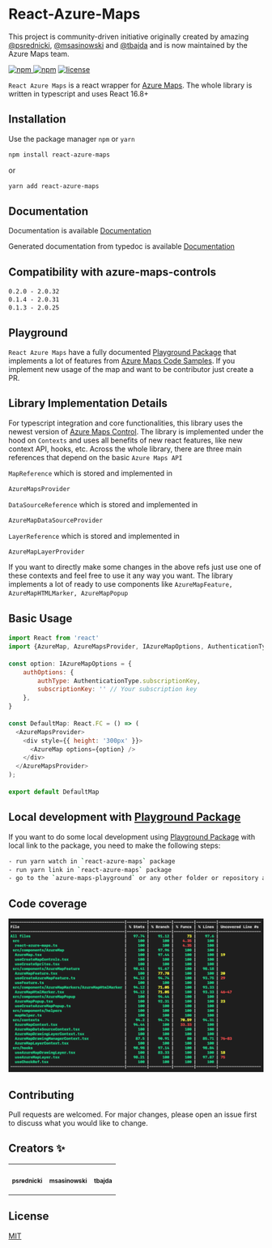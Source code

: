 # React-Azure-Maps

This project is community-driven initiative originally created by amazing [@psrednicki](https://github.com/psrednicki), [@msasinowski](https://github.com/msasinowski) and [@tbajda](https://github.com/tbajda) and is now maintained by the Azure Maps team.

[![npm](https://img.shields.io/npm/v/react-azure-maps.svg) ![npm](https://img.shields.io/npm/dm/react-azure-maps.svg)](https://www.npmjs.com/package/react-azure-maps) [![license](https://img.shields.io/npm/l/react-azure-maps.svg)](https://github.com/Azure/react-azure-maps/blob/master/LICENSE)

`React Azure Maps` is a react wrapper for [Azure Maps](https://azure.microsoft.com/pl-pl/services/azure-maps/). The whole library is written in typescript and uses React 16.8+

## Installation

Use the package manager `npm` or `yarn`

```bash
npm install react-azure-maps
```

or

```bash
yarn add react-azure-maps
```

## Documentation

Documentation is available [Documentation](https://react-azure-maps.now.sh)

Generated documentation from typedoc is available [Documentation](https://azure.github.io/react-azure-maps/)

## Compatibility with azure-maps-controls

```
0.2.0 - 2.0.32
0.1.4 - 2.0.31
0.1.3 - 2.0.25
```

## Playground

`React Azure Maps` have a fully documented [Playground Package](https://github.com/Azure/react-azure-maps-playground) that implements a lot of features from [Azure Maps Code Samples](https://azuremapscodesamples.azurewebsites.net/). If you implement new usage of the map and want to be contributor just create a PR.

## Library Implementation Details

For typescript integration and core functionalities, this library uses the newest version of [Azure Maps Control](https://www.npmjs.com/package/azure-maps-control).
The library is implemented under the hood on `Contexts` and uses all benefits of new react features, like new context API, hooks, etc. Across the whole library, there are three main references that depend on the basic `Azure Maps API`

`MapReference` which is stored and implemented in

```javascript
AzureMapsProvider
```

`DataSourceReference` which is stored and implemented in

```javascript
AzureMapDataSourceProvider
```

`LayerReference` which is stored and implemented in

```javascript
AzureMapLayerProvider
```

If you want to directly make some changes in the above refs just use one of these contexts and feel free to use it any way you want.
The library implements a lot of ready to use components like `AzureMapFeature, AzureMapHTMLMarker, AzureMapPopup`

## Basic Usage

```javascript
import React from 'react'
import {AzureMap, AzureMapsProvider, IAzureMapOptions, AuthenticationType} from 'react-azure-maps'

const option: IAzureMapOptions = {
    authOptions: {
        authType: AuthenticationType.subscriptionKey,
        subscriptionKey: '' // Your subscription key
    },
}

const DefaultMap: React.FC = () => (
  <AzureMapsProvider>
    <div style={{ height: '300px' }}>
      <AzureMap options={option} />
    </div>
  </AzureMapsProvider>
);

export default DefaultMap
```

## Local development with [Playground Package](https://github.com/Azure/react-azure-maps-playground)

If you want to do some local development using [Playground Package](https://github.com/Azure/react-azure-maps-playground) with local link to the package, you need to make the following steps:

```bash
- run yarn watch in `react-azure-maps` package
- run yarn link in `react-azure-maps` package
- go to the `azure-maps-playground` or any other folder or repository and run `yarn link "react-azure-maps"`
```

## Code coverage

![Alt text](assets/coverage.png?raw=true 'Coverage')

## Contributing

Pull requests are welcomed. For major changes, please open an issue first to discuss what you would like to change.

## Creators ✨

<!-- CREATORS:START - Do not remove or modify this section -->
<!-- prettier-ignore-start -->
<!-- markdownlint-disable -->
<table>
  <tr>
    <td style="text-align: center; vertical-align: middle;">
      <a href="https://github.com/psrednicki"
        ><img
          src="https://avatars2.githubusercontent.com/u/41010528?v=4"
          width="100px;"
          alt=""
        /><br /><sub><b>psrednicki</b></sub></a
      ><br />
    <div>
      <a
        href="https://pl.linkedin.com/in/patryk-%C5%9Brednicki-718204187/"
        title="LinkedIn"
        style="text-align:center"
        ><img
          src="https://cdn-icons-png.flaticon.com/512/174/174857.png"
          width="24px;"
          alt=""
      /></a>
    </div>
    </td>
    <td style="text-align: center; vertical-align: middle;">
      <a href="https://github.com/msasinowski"
        ><img
          src="https://avatars2.githubusercontent.com/u/38035075?v=4"
          width="100px;"
          alt=""
        /><br /><sub><b>msasinowski</b></sub></a
      >
    <div>
      <a
        href="https://www.linkedin.com/in/maciej-sasinowski-92076815a/"
        title="LinkedIn"
        style="text-align:center"
        ><img
          src="https://cdn-icons-png.flaticon.com/512/174/174857.png"
          width="24px;"
          alt=""
      /></a>
    </div>
    </td>
    <td style="text-align: center; vertical-align: middle;">
      <a href="https://github.com/tbajda"
        ><img
          src="https://avatars2.githubusercontent.com/u/27700326?v=4"
          width="100px;"
          alt=""
        /><br /><sub><b>tbajda</b></sub></a
      >
    <div>
      <a
        href="https://www.linkedin.com/in/tomasz-bajda-ab4468165/"
        title="LinkedIn"
        ><img
          src="https://cdn-icons-png.flaticon.com/512/174/174857.png"
          width="24px;"
          alt=""
      /></a>
    </div>
    </td>
  </tr>
</table>

<!-- markdownlint-enable -->
<!-- prettier-ignore-end -->

<!-- CREATORS:END -->


## License

[MIT](https://choosealicense.com/licenses/mit/)
